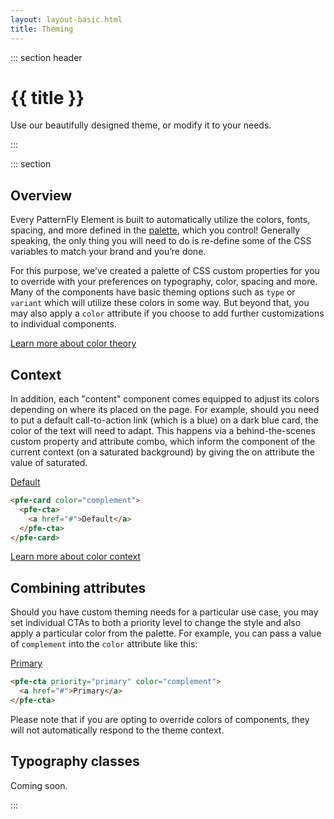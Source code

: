 ```yaml
---
layout: layout-basic.html
title: Theming
---
```


<script type="module" src="/elements/pfe-cta/dist/pfe-cta.min.js"></script>
<script type="module" src="/elements/pfe-card/dist/pfe-card.min.js"></script>

::: section header
# {{ title }}
<p class="tagline">Use our beautifully designed theme, or modify it to your needs.</p>
:::

::: section
## Overview
Every PatternFly Element is built to automatically utilize the colors, fonts, spacing, and more defined in the [palette](/theming/palette), which you control! Generally speaking, the only thing you will need to do is re-define some of the CSS variables to match your brand and you’re done.

For this purpose, we've created a palette of CSS custom properties for you to override with your preferences on typography, color, spacing and more. Many of the components have basic theming options such as `type` or `variant` which will utilize these colors in some way. But beyond that, you may also apply a `color` attribute if you choose to add further customizations to individual components. 

[Learn more about color theory](/theming/colors/#color-theory)


## Context

In addition, each "content" component comes equipped to adjust its colors depending on where its placed on the page. For example, should you need to put a default call-to-action link (which is a blue) on a dark blue card, the color of the text will need to adapt. This happens via a behind-the-scenes custom property and attribute combo, which inform the component of the current context (on a saturated background) by giving the on attribute the value of saturated.

<div class="pfe-l-grid pfe-m-gutters">
  <pfe-card class="pfe-l-grid__item pfe-m-3-col pfe-m-6-col" color="complement">
    <pfe-cta>
      <a href="#">Default</a>
    </pfe-cta>
  </pfe-card>
</div>

```html
<pfe-card color="complement">
  <pfe-cta>
    <a href="#">Default</a>
  </pfe-cta>
</pfe-card>
```
[Learn more about color context](/theming/colors/#contextually-aware-content)

## Combining attributes

Should you have custom theming needs for a particular use case, you may set individual CTAs to both a priority level to change the style and also apply a particular color from the palette. For example, you can pass a value of `complement` into the `color` attribute like this:

<pfe-cta priority="primary" color="complement">
  <a href="#">Primary</a>
</pfe-cta>

```html
<pfe-cta priority="primary" color="complement">
  <a href="#">Primary</a>
</pfe-cta>
```

Please note that if you are opting to override colors of components, they will not automatically respond to the theme context.


## Typography classes

Coming soon.

:::
